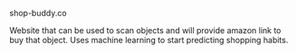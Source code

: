 shop-buddy.co

Website that can be used to scan objects and will provide amazon link to buy that object. Uses machine learning to start predicting shopping habits.